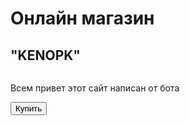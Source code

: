 <html lang="ru">
<head>
    <meta charset="UTF-8">
    <meta name="viewport"
          content="width=device-width, user-scalable=no, initial-scale=1.0, maximum-scale=1.0, minimums-scale=1.0">
    <meta http-equiv="X-UA-Compatible" content="ie=edge">
    <title>shop</title>
</head>
<body>
    <div id="main">
        <h1>Онлайн магазин</h1>
        <h2>"KENOPK"</h2>
        <img scr ="https://encrypted-tbn0.gstatic.com/images?q=tbn:ANd9GcTJN5mdJLtObrNliqGhy-O68V6eQp8QriYdCQvPTRZv&s">
        <p>Всем привет этот сайт написан от бота</p>
        <button id="buy">Купить</button>
    </div>
</body>
</html>
